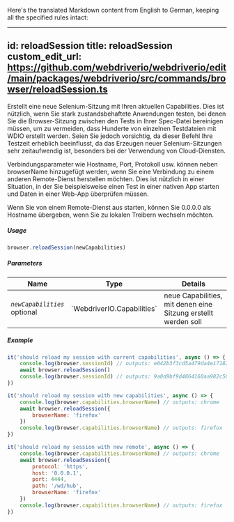 Here's the translated Markdown content from English to German, keeping all the specified rules intact:

---
id: reloadSession
title: reloadSession
custom_edit_url: https://github.com/webdriverio/webdriverio/edit/main/packages/webdriverio/src/commands/browser/reloadSession.ts
---

Erstellt eine neue Selenium-Sitzung mit Ihren aktuellen Capabilities. Dies ist nützlich, wenn Sie
stark zustandsbehaftete Anwendungen testen, bei denen Sie die Browser-Sitzung zwischen
den Tests in Ihrer Spec-Datei bereinigen müssen, um zu vermeiden, dass Hunderte von einzelnen Testdateien mit WDIO erstellt werden.
Seien Sie jedoch vorsichtig, da dieser Befehl Ihre Testzeit erheblich beeinflusst, da das Erzeugen
neuer Selenium-Sitzungen sehr zeitaufwendig ist, besonders bei der Verwendung von Cloud-Diensten.

Verbindungsparameter wie Hostname, Port, Protokoll usw. können neben
browserName hinzugefügt werden, wenn Sie eine Verbindung zu einem anderen Remote-Dienst herstellen möchten. Dies ist nützlich
in einer Situation, in der Sie beispielsweise einen Test in einer nativen App starten und Daten
in einer Web-App überprüfen müssen.

Wenn Sie von einem Remote-Dienst aus starten, können Sie 0.0.0.0 als Hostname übergeben, wenn Sie
zu lokalen Treibern wechseln möchten.

##### Usage

```js
browser.reloadSession(newCapabilities)
```

##### Parameters

<table>
  <thead>
    <tr>
      <th>Name</th><th>Type</th><th>Details</th>
    </tr>
  </thead>
  <tbody>
    <tr>
      <td><code><var>newCapabilities</var></code><br /><span className="label labelWarning">optional</span></td>
      <td>`WebdriverIO.Capabilities`</td>
      <td>neue Capabilities, mit denen eine Sitzung erstellt werden soll</td>
    </tr>
  </tbody>
</table>

##### Example

```js title="reloadSync.js"
it('should reload my session with current capabilities', async () => {
    console.log(browser.sessionId) // outputs: e042b3f3cd5a479da4e171825e96e655
    await browser.reloadSession()
    console.log(browser.sessionId) // outputs: 9a0d9bf9d4864160aa982c50cf18a573
})

it('should reload my session with new capabilities', async () => {
    console.log(browser.capabilities.browserName) // outputs: chrome
    await browser.reloadSession({
        browserName: 'firefox'
    })
    console.log(browser.capabilities.browserName) // outputs: firefox
})

it('should reload my session with new remote', async () => {
    console.log(browser.capabilities.browserName) // outputs: chrome
    await browser.reloadSession({
        protocol: 'https',
        host: '0.0.0.1',
        port: 4444,
        path: '/wd/hub',
        browserName: 'firefox'
    })
    console.log(browser.capabilities.browserName) // outputs: firefox
})
```